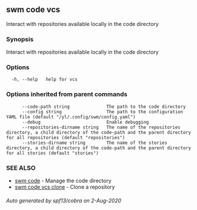 ## swm code vcs

Interact with repositories available locally in the code directory

### Synopsis

Interact with repositories available locally in the code directory

### Options

```
  -h, --help   help for vcs
```

### Options inherited from parent commands

```
      --code-path string              The path to the code directory
      --config string                 The path to the configuration YAML file (default "/yl/.config/swm/config.yaml")
      --debug                         Enable debugging
      --repositories-dirname string   The name of the repositories directory, a child directory of the code-path and the parent directory for all repositories (default "repositories")
      --stories-dirname string        The name of the stories directory, a child directory of the code-path and the parent directory for all stories (default "stories")
```

### SEE ALSO

* [swm code](swm_code.md)	 - Manage the code directory
* [swm code vcs clone](swm_code_vcs_clone.md)	 - Clone a repository

###### Auto generated by spf13/cobra on 2-Aug-2020
